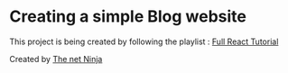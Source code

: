 # Creating a simple Blog website
This project is being created by following the playlist : 
<a href="https://www.youtube.com/playlist?list=PL4cUxeGkcC9gZD-Tvwfod2gaISzfRiP9d">Full React Tutorial</a>

Created by <a href="https://www.youtube.com/c/TheNetNinja">The net Ninja </a>
